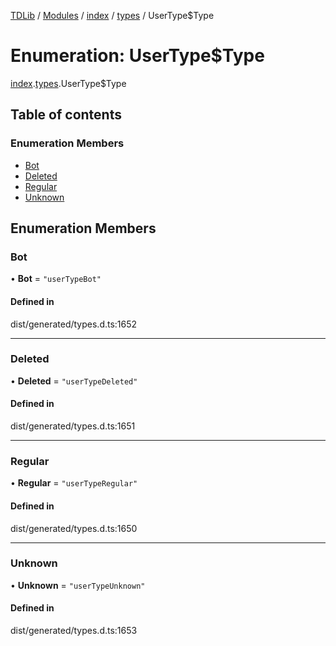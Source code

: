 [TDLib](../README.md) / [Modules](../modules.md) / [index](../modules/index.md) / [types](../modules/index.types.md) / UserType$Type

# Enumeration: UserType$Type

[index](../modules/index.md).[types](../modules/index.types.md).UserType$Type

## Table of contents

### Enumeration Members

- [Bot](index.types.UserType_Type.md#bot)
- [Deleted](index.types.UserType_Type.md#deleted)
- [Regular](index.types.UserType_Type.md#regular)
- [Unknown](index.types.UserType_Type.md#unknown)

## Enumeration Members

### Bot

• **Bot** = ``"userTypeBot"``

#### Defined in

dist/generated/types.d.ts:1652

___

### Deleted

• **Deleted** = ``"userTypeDeleted"``

#### Defined in

dist/generated/types.d.ts:1651

___

### Regular

• **Regular** = ``"userTypeRegular"``

#### Defined in

dist/generated/types.d.ts:1650

___

### Unknown

• **Unknown** = ``"userTypeUnknown"``

#### Defined in

dist/generated/types.d.ts:1653
